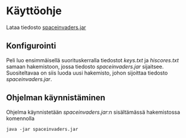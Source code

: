 # Käyttöohje
Lataa tiedosto [spaceinvaders.jar](https://github.com/Pate1337/otm-harjoitustyo/releases/tag/v1.2)

## Konfigurointi
Peli luo ensimmäisellä suorituskerralla tiedostot _keys.txt_ ja _hiscores.txt_ samaan hakemistoon, jossa tiedosto _spaceinvaders.jar_ sijaitsee.
Suositeltavaa on siis luoda uusi hakemisto, johon sijoittaa tiedosto _spaceinvaders.jar_.

## Ohjelman käynnistäminen
Ohjelma käynnistetään _spaceinvaders.jar_:n sisältämässä hakemistossa komennolla
```
java -jar spaceinvaders.jar
```
